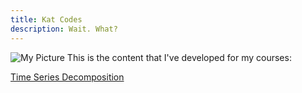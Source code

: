 ```yaml
---
title: Kat Codes
description: Wait. What?
---
```


![My Picture](/pics/)
This is the content that I've developed for my courses:

[Time Series Decomposition](/timeseries/index.md)
